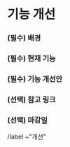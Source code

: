 기능 개선
==
<!-- 해당 기능 개선이 필요하게 된 배경 -->
### (필수) 배경


<!-- 개선이 필요한 기능이 현재 어떻게 동작하는지 설명 -->
### (필수) 현재 기능


<!-- 기능이 어떻게 개선되어야 하는 지 설명 -->
### (필수) 기능 개선안


<!-- 연관된 링크 기입 -->
### (선택) 참고 링크


<!-- 마감 기한 (ex. 2022/07/17) -->
### (선택) 마감일


/label ~"개선"
